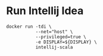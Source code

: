 # Run Intellij Idea

    docker run -tdi \
               --net="host" \
               --privileged=true \
               -e DISPLAY=${DISPLAY} \
               intellij-scala                                                                                                                  

